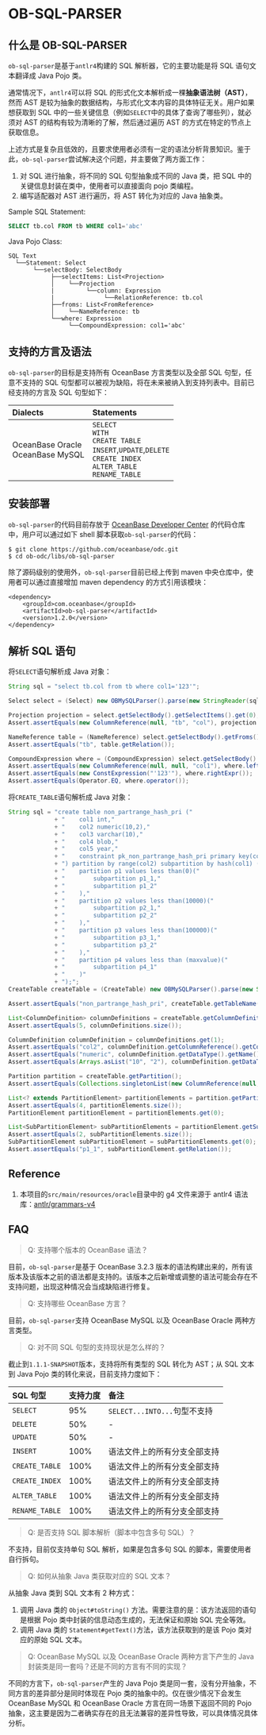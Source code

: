 # OB-SQL-PARSER

## 什么是 OB-SQL-PARSER

`ob-sql-parser`是基于`antlr4`构建的 SQL 解析器，它的主要功能是将 SQL 语句文本翻译成 Java Pojo 类。

通常情况下，`antlr4`可以将 SQL 的形式化文本解析成一棵**抽象语法树（AST）**，然而 AST 是较为抽象的数据结构，与形式化文本内容的具体特征无关。用户如果想获取到 SQL 中的一些关键信息（例如`SELECT`中的具体了查询了哪些列），就必须对 AST 的结构有较为清晰的了解，然后通过遍历 AST 的方式在特定的节点上获取信息。

上述方式是复杂且低效的，且要求使用者必须有一定的语法分析背景知识。鉴于此，`ob-sql-parser`尝试解决这个问题，并主要做了两方面工作：

1. 对 SQL 进行抽象，将不同的 SQL 句型抽象成不同的 Java 类，把 SQL 中的关键信息封装在类中，使用者可以直接面向 pojo 类编程。
2. 编写适配器对 AST 进行遍历，将 AST 转化为对应的 Java 抽象类。

Sample SQL Statement:

```SQL
SELECT tb.col FROM tb WHERE col1='abc'  
```

Java Pojo Class:

```Text
SQL Text
  └──Statement: Select
       └──selectBody: SelectBody
            ├──selectItems: List<Projection>
            │    └──Projection
            |         └──column: Expression
            |              └──RelationReference: tb.col
            ├──froms: List<FromReference>
            │    └──NameReference: tb
            └──where: Expression
                 └──CompoundExpression: col1='abc'
```

## 支持的方言及语法

`ob-sql-parser`的目标是支持所有 OceanBase 方言类型以及全部 SQL 句型，任意不支持的 SQL 句型都可以被视为缺陷，将在未来被纳入到支持列表中。目前已经支持的方言及 SQL 句型如下：

|Dialects|Statements|
| :---- | :---- |
|OceanBase Oracle<br>OceanBase MySQL|`SELECT`<br>`WITH`<br>`CREATE TABLE`<br>`INSERT`,`UPDATE`,`DELETE`<br>`CREATE INDEX`<br>`ALTER_TABLE`<br>`RENAME_TABLE`|

## 安装部署

`ob-sql-parser`的代码目前存放于 [OceanBase Developer Center](https://github.com/oceanbase/odc.git) 的代码仓库中，用户可以通过如下 shell 脚本获取`ob-sql-parser`的代码：

```shell script
$ git clone https://github.com/oceanbase/odc.git
$ cd ob-odc/libs/ob-sql-parser
```

除了源码级别的使用外，`ob-sql-parser`目前已经上传到 maven 中央仓库中，使用者可以通过直接增加 maven dependency 的方式引用该模块：

```
<dependency>
    <groupId>com.oceanbase</groupId>
    <artifactId>ob-sql-parser</artifactId>
    <version>1.2.0</version>
</dependency>
```

## 解析 SQL 语句

将`SELECT`语句解析成 Java 对象：

```Java
String sql = "select tb.col from tb where col1='123'";

Select select = (Select) new OBMySQLParser().parse(new StringReader(sql));

Projection projection = select.getSelectBody().getSelectItems().get(0);
Assert.assertEquals(new ColumnReference(null, "tb", "col"), projection.getColumn());

NameReference table = (NameReference) select.getSelectBody().getFroms().get(0);
Assert.assertEquals("tb", table.getRelation());

CompoundExpression where = (CompoundExpression) select.getSelectBody().getWhere();
Assert.assertEquals(new ColumnReference(null, null, "col1"), where.leftExpr());
Assert.assertEquals(new ConstExpression("'123'"), where.rightExpr());
Assert.assertEquals(Operator.EQ, where.operator());
```

将`CREATE_TABLE`语句解析成 Java 对象：

```Java
String sql = "create table non_partrange_hash_pri ("
             + "    col1 int,"
             + "    col2 numeric(10,2),"
             + "    col3 varchar(10),"
             + "    col4 blob,"
             + "    col5 year,"
             + "    constraint pk_non_partrange_hash_pri primary key(col1,col6)"
             + ") partition by range(col2) subpartition by hash(col1) ("
             + "    partition p1 values less than(0)("
             + "        subpartition p1_1,"
             + "        subpartition p1_2"
             + "    ),"
             + "    partition p2 values less than(10000)("
             + "        subpartition p2_1,"
             + "        subpartition p2_2"
             + "    ),"
             + "    partition p3 values less than(100000)("
             + "        subpartition p3_1,"
             + "        subpartition p3_2"
             + "    ),"
             + "    partition p4 values less than (maxvalue)("
             + "        subpartition p4_1"
             + "    )"
             + ");";
CreateTable createTable = (CreateTable) new OBMySQLParser().parse(new StringReader(sql));

Assert.assertEquals("non_partrange_hash_pri", createTable.getTableName());

List<ColumnDefinition> columnDefinitions = createTable.getColumnDefinitions();
Assert.assertEquals(5, columnDefinitions.size());

ColumnDefinition columnDefinition = columnDefinitions.get(1);
Assert.assertEquals("col2", columnDefinition.getColumnReference().getColumn());
Assert.assertEquals("numeric", columnDefinition.getDataType().getName());
Assert.assertEquals(Arrays.asList("10", "2"), columnDefinition.getDataType().getArguments());

Partition partition = createTable.getPartition();
Assert.assertEquals(Collections.singletonList(new ColumnReference(null, null, "col2")), partition.getPartitionTargets());

List<? extends PartitionElement> partitionElements = partition.getPartitionElements();
Assert.assertEquals(4, partitionElements.size());
PartitionElement partitionElement = partitionElements.get(0);

List<SubPartitionElement> subPartitionElements = partitionElement.getSubPartitionElements();
Assert.assertEquals(2, subPartitionElements.size());
SubPartitionElement subPartitionElement = subPartitionElements.get(0);
Assert.assertEquals("p1_1", subPartitionElement.getRelation());
```

## Reference

1. 本项目的`src/main/resources/oracle`目录中的 g4 文件来源于 antlr4 语法库：[antlr/grammars-v4](https://github.com/antlr/grammars-v4/tree/master/sql/plsql)

## FAQ

> Q: 支持哪个版本的 OceanBase 语法？

目前，`ob-sql-parser`是基于 OceanBase 3.2.3 版本的语法构建出来的，所有该版本及该版本之前的语法都是支持的。该版本之后新增或调整的语法可能会存在不支持问题，出现这种情况会当成缺陷进行修复。

> Q: 支持哪些 OceanBase 方言？

目前，`ob-sql-parser`支持 OceanBase MySQL 以及 OceanBase Oracle 两种方言类型。

> Q: 对不同 SQL 句型的支持现状是怎么样的？

截止到`1.1.1-SNAPSHOT`版本，支持将所有类型的 SQL 转化为 AST；从 SQL 文本到 Java Pojo 类的转化来说，目前支持力度如下：

|SQL 句型|支持力度|备注|
|:----|:----|:----|
|`SELECT`|95%|`SELECT...INTO...`句型不支持|
|`DELETE`|50%|-|
|`UPDATE`|50%|-|
|`INSERT`|100%|语法文件上的所有分支全部支持|
|`CREATE_TABLE`|100%|语法文件上的所有分支全部支持|
|`CREATE_INDEX`|100%|语法文件上的所有分支全部支持|
|`ALTER_TABLE`|100%|语法文件上的所有分支全部支持|
|`RENAME_TABLE`|100%|语法文件上的所有分支全部支持|

> Q: 是否支持 SQL 脚本解析（脚本中包含多句 SQL）？

不支持，目前仅支持单句 SQL 解析，如果是包含多句 SQL 的脚本，需要使用者自行拆句。

> Q: 如何从抽象 Java 类获取对应的 SQL 文本？

从抽象 Java 类到 SQL 文本有 2 种方式：

1. 调用 Java 类的 `Object#toString()` 方法。需要注意的是：该方法返回的语句是根据 Pojo 类中封装的信息动态生成的，无法保证和原始 SQL 完全等效。
2. 调用 Java 类的 `Statement#getText()`方法，该方法获取到的是该 Pojo 类对应的原始 SQL 文本。

> Q: OceanBase MySQL 以及 OceanBase Oracle 两种方言下产生的 Java 封装类是同一套吗？还是不同的方言有不同的实现？

不同的方言下，`ob-sql-parser`产生的 Java Pojo 类是同一套，没有分开抽象，不同方言的差异部分是同时体现在 Pojo 类的抽象中的。仅在很少情况下会发生 OceanBase MySQL 和 OceanBase Oracle 方言在同一场景下返回不同的 Pojo 抽象，这主要是因为二者确实存在的且无法兼容的差异性导致，可以具体情况具体分析。